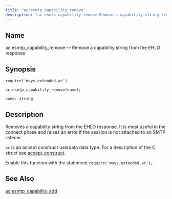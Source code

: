```yaml
---
title: "ac:esmtp_capability_remove"
description: "ac esmtp capability remove Remove a capability string from the EHLO response ac esmtp capability remove name Removes a capability string from the EHLO response It is most useful in the connect phase and raises an error if the session is not attached to an SMTP listener ac is an..."
---
```


<a name="lua.ref.ac_esmtp_capability_remove"></a> 
## Name

ac:esmtp_capability_remove — Remove a capability string from the EHLO response

<a name="idp14885568"></a> 
## Synopsis

`require('msys.extended.ac')`

`ac:esmtp_capability_remove(name);`

`name: string`<a name="idp14888960"></a> 
## Description

Removes a capability string from the EHLO response. It is most useful in the connect phase and raises an error if the session is not attached to an SMTP listener.

`ac` is an accept construct userdata data type. For a description of the C struct see [accept_construct](/3/3-api/structs.accept_construct/structs-accept-construct).

Enable this function with the statement `require('msys.extended.ac');`.

<a name="idp14893200"></a> 
## See Also

[ac:esmtp_capability_add](lua.ref.ac_esmtp_capability_add "ac:esmtp_capability_add")
